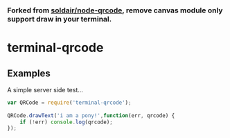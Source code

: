 ### Forked from [soldair/node-qrcode](https://github.com/soldair/node-qrcode), remove canvas module only support draw in your terminal.

terminal-qrcode
=

Examples
--------
A simple server side test...
```javascript
var QRCode = require('terminal-qrcode');
    
QRCode.drawText('i am a pony!',function(err, qrcode) {
    if (!err) console.log(qrcode);
});
```

